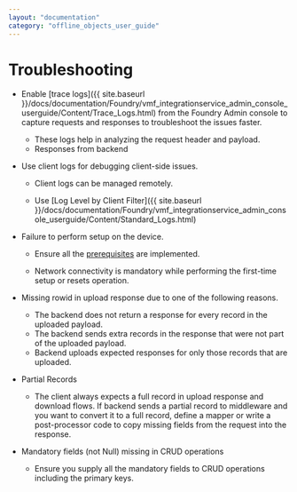 ```yaml
---
layout: "documentation"
category: "offline_objects_user_guide"
---
```


Troubleshooting
===============

*   Enable [trace logs]({{ site.baseurl }}/docs/documentation/Foundry/vmf_integrationservice_admin_console_userguide/Content/Trace_Logs.html) from the Foundry Admin console to capture requests and responses to troubleshoot the issues faster.
    *   These logs help in analyzing the request header and payload.
    *   Responses from backend
*   Use client logs for debugging client-side issues.
    
    *   Client logs can be managed remotely.
    
    *   Use [Log Level by Client Filter]({{ site.baseurl }}/docs/documentation/Foundry/vmf_integrationservice_admin_console_userguide/Content/Standard_Logs.html)
*   Failure to perform setup on the device.
    
    *   Ensure all the [prerequisites](Prerequisites.html#Prerequisites) are implemented.
    
    *   Network connectivity is mandatory while performing the first-time setup or resets operation.
*   Missing rowid in upload response due to one of the following reasons.
    *   The backend does not return a response for every record in the uploaded payload.
    *   The backend sends extra records in the response that were not part of the uploaded payload.
    *   Backend uploads expected responses for only those records that are uploaded.
*   Partial Records
    *   The client always expects a full record in upload response and download flows. If backend sends a partial record to middleware and you want to convert it to a full record, define a mapper or write a post-processor code to copy missing fields from the request into the response.
*   Mandatory fields (not Null) missing in CRUD operations
    *   Ensure you supply all the mandatory fields to CRUD operations including the primary keys.
